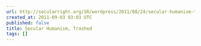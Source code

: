 ```yaml
---
url: http://secularright.org/SR/wordpress/2011/08/24/secular-humanism-trashed/
created_at: 2011-09-03 03:03 UTC
published: false
title: Secular Humanism, Trashed
tags: []
---
```



